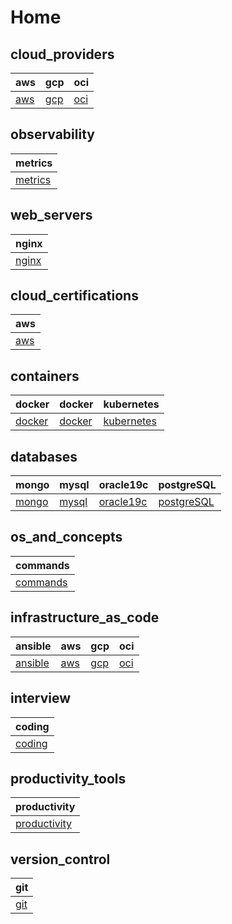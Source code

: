 # Home 

## cloud_providers

| aws                                                         | gcp                                                         | oci                                                         |
|-------------------------------------------------------------|-------------------------------------------------------------|-------------------------------------------------------------|
| [aws](home/cloud_providers/aws/taskset_aws_cloud_providers) | [gcp](home/cloud_providers/gcp/taskset_gcp_cloud_providers) | [oci](home/cloud_providers/oci/taskset_oci_cloud_providers) |

## observability

| metrics                                                             |
|---------------------------------------------------------------------|
| [metrics](home/observability/metrics/taskset_metrics_observability) |

## web_servers

| nginx                                                     |
|-----------------------------------------------------------|
| [nginx](home/web_servers/nginx/taskset_nginx_web_servers) |

## cloud_certifications

| aws                                                                   |
|-----------------------------------------------------------------------|
| [aws](home/cloud_certifications/aws/taskset_aws_cloud_certifications) |

## containers

| docker                                                     | docker                                                                     | kubernetes                                                            |
|------------------------------------------------------------|----------------------------------------------------------------------------|-----------------------------------------------------------------------|
| [docker](home/containers/docker/taskset_docker_containers) | [docker](home/containers/docker_compose/taskset_docker_compose_containers) | [kubernetes](home/containers/kubernetes/tasket_kubernetes_containers) |

## databases

| mongo                                                 | mysql                                                 | oracle19c                                                         | postgreSQL                                                           |
|-------------------------------------------------------|-------------------------------------------------------|-------------------------------------------------------------------|----------------------------------------------------------------------|
| [mongo](home/databases/mongo/taskset_mongo_databases) | [mysql](home/databases/mysql/taskset_mysql_databases) | [oracle19c](home/databases/oracle19c/taskset_oracle19c_databases) | [postgreSQL](home/databases/postgreSQL/taskset_postgreSQL_databases) |

## os_and_concepts

| commands                                                                   |
|----------------------------------------------------------------------------|
| [commands](home/os_and_concepts/commands/taskset_commands_os_and_concepts) |

## infrastructure_as_code

| ansible                                                                               | aws                                                                                           | gcp                                                                                           | oci                                                                                           |
|---------------------------------------------------------------------------------------|-----------------------------------------------------------------------------------------------|-----------------------------------------------------------------------------------------------|-----------------------------------------------------------------------------------------------|
| [ansible](home/infrastructure_as_code/ansible/taskset_ansible_infrastructure_as_code) | [aws](home/infrastructure_as_code/terraform/aws/taskset_aws_terraform_infrastructure_as_code) | [gcp](home/infrastructure_as_code/terraform/gcp/taskset_gcp_terraform_infrastructure_as_code) | [oci](home/infrastructure_as_code/terraform/oci/taskset_oci_terraform_infrastructure_as_code) |

## interview

| coding                                                                           |
|----------------------------------------------------------------------------------|
| [coding](home/interview/coding_assignments/taskset_coding_assignments_interview) |

## productivity_tools

| productivity                                                       |
|--------------------------------------------------------------------|
| [productivity](home/productivity_tools/taskset_productivity_tools) |

## version_control

| git                                                         |
|-------------------------------------------------------------|
| [git](home/version_control/git/taskset_git_version_control) |

